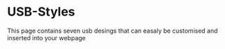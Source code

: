# USB-Styles
 This page contains seven usb desings that can easaly be customised and inserted into your webpage
